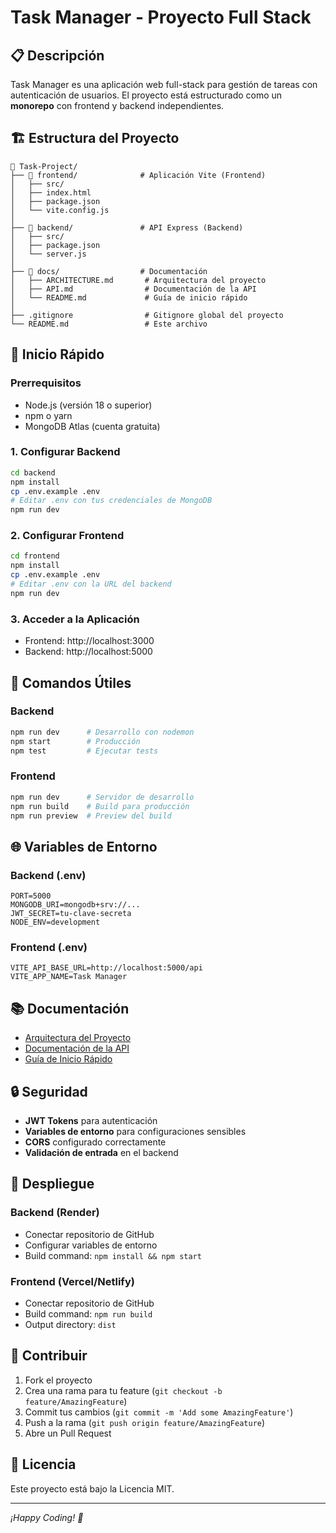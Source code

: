 # Task Manager - Proyecto Full Stack

## 📋 Descripción

Task Manager es una aplicación web full-stack para gestión de tareas con autenticación de usuarios. El proyecto está estructurado como un **monorepo** con frontend y backend independientes.

## 🏗️ Estructura del Proyecto

```
📁 Task-Project/
├── 📁 frontend/              # Aplicación Vite (Frontend)
│   ├── src/
│   ├── index.html
│   ├── package.json
│   └── vite.config.js
│
├── 📁 backend/               # API Express (Backend)
│   ├── src/
│   ├── package.json
│   └── server.js
│
├── 📁 docs/                  # Documentación
│   ├── ARCHITECTURE.md       # Arquitectura del proyecto
│   ├── API.md                # Documentación de la API
│   └── README.md             # Guía de inicio rápido
│
├── .gitignore                # Gitignore global del proyecto
└── README.md                 # Este archivo
```

## 🚀 Inicio Rápido

### Prerrequisitos
- Node.js (versión 18 o superior)
- npm o yarn
- MongoDB Atlas (cuenta gratuita)

### 1. Configurar Backend
```bash
cd backend
npm install
cp .env.example .env
# Editar .env con tus credenciales de MongoDB
npm run dev
```

### 2. Configurar Frontend
```bash
cd frontend
npm install
cp .env.example .env
# Editar .env con la URL del backend
npm run dev
```

### 3. Acceder a la Aplicación
- Frontend: http://localhost:3000
- Backend: http://localhost:5000

## 🔧 Comandos Útiles

### Backend
```bash
npm run dev      # Desarrollo con nodemon
npm start        # Producción
npm test         # Ejecutar tests
```

### Frontend
```bash
npm run dev      # Servidor de desarrollo
npm run build    # Build para producción
npm run preview  # Preview del build
```

## 🌐 Variables de Entorno

### Backend (.env)
```env
PORT=5000
MONGODB_URI=mongodb+srv://...
JWT_SECRET=tu-clave-secreta
NODE_ENV=development
```

### Frontend (.env)
```env
VITE_API_BASE_URL=http://localhost:5000/api
VITE_APP_NAME=Task Manager
```

## 📚 Documentación

- [Arquitectura del Proyecto](./docs/ARCHITECTURE.md)
- [Documentación de la API](./docs/API.md)
- [Guía de Inicio Rápido](./docs/README.md)

## 🔒 Seguridad

- **JWT Tokens** para autenticación
- **Variables de entorno** para configuraciones sensibles
- **CORS** configurado correctamente
- **Validación de entrada** en el backend

## 🚀 Despliegue

### Backend (Render)
- Conectar repositorio de GitHub
- Configurar variables de entorno
- Build command: `npm install && npm start`

### Frontend (Vercel/Netlify)
- Conectar repositorio de GitHub
- Build command: `npm run build`
- Output directory: `dist`

## 🤝 Contribuir

1. Fork el proyecto
2. Crea una rama para tu feature (`git checkout -b feature/AmazingFeature`)
3. Commit tus cambios (`git commit -m 'Add some AmazingFeature'`)
4. Push a la rama (`git push origin feature/AmazingFeature`)
5. Abre un Pull Request

## 📄 Licencia

Este proyecto está bajo la Licencia MIT.

---

*¡Happy Coding! 🎉*
